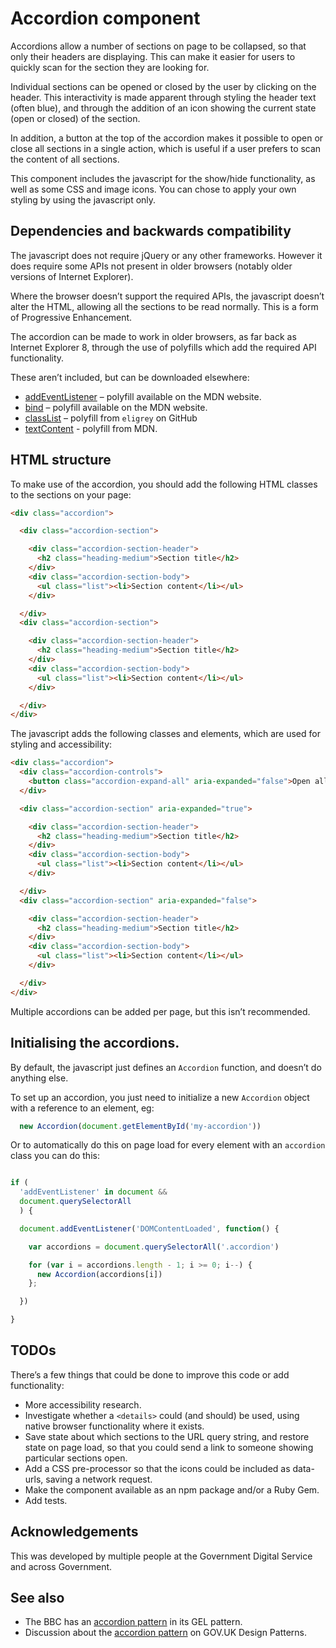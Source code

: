 # Accordion component

Accordions allow a number of sections on page to be collapsed, so that only
their headers are displaying. This can make it easier for users to quickly
scan for the section they are looking for.

Individual sections can be opened or closed by the user by clicking on the header.
This interactivity is made apparent through styling the header text (often blue),
and through the addition of an icon showing the current state (open or closed)
of the section.

In addition, a button at the top of the accordion makes it possible to open or close
all sections in a single action, which is useful if a user prefers to scan the content
of all sections.

This component includes the javascript for the show/hide functionality, as well as some
CSS and image icons. You can chose to apply your own styling by using the javascript only.

## Dependencies and backwards compatibility

The javascript does not require jQuery or any other frameworks. However it does require
some APIs not present in older browsers (notably older versions of Internet Explorer).

Where the browser doesn’t support the required APIs, the javascript doesn’t alter the HTML,
allowing all the sections to be read normally. This is a form of Progressive Enhancement.

The accordion can be made to work in older browsers, as far back as Internet Explorer 8,
through the use of polyfills which add the required API functionality.

These aren’t included, but can be downloaded elsewhere:

* [addEventListener](https://developer.mozilla.org/en-US/docs/Web/API/EventTarget/addEventListener#Compatibility) – polyfill available on the MDN website.
* [bind](https://developer.mozilla.org/en-US/docs/Web/JavaScript/Reference/Global_Objects/Function/bind#Polyfill) – polyfill available on the MDN website.
* [classList](https://github.com/eligrey/classList.js/blob/master/classList.js) – polyfill from `eligrey` on GitHub
* [textContent](https://developer.mozilla.org/en/docs/Web/API/Node/textContent#Polyfill_for_IE8) - polyfill from MDN.

## HTML structure

To make use of the accordion, you should add the following HTML classes to the sections on your page:


```html
<div class="accordion">

  <div class="accordion-section">

    <div class="accordion-section-header">
      <h2 class="heading-medium">Section title</h2>
    </div>
    <div class="accordion-section-body">
      <ul class="list"><li>Section content</li></ul>
    </div>

  </div>
  <div class="accordion-section">

    <div class="accordion-section-header">
      <h2 class="heading-medium">Section title</h2>
    </div>
    <div class="accordion-section-body">
      <ul class="list"><li>Section content</li></ul>
    </div>

  </div>
</div>
```

The javascript adds the following classes and elements, which are used for styling and accessibility:

```html
<div class="accordion">
  <div class="accordion-controls">
    <button class="accordion-expand-all" aria-expanded="false">Open all</button>
  </div>

  <div class="accordion-section" aria-expanded="true">

    <div class="accordion-section-header">
      <h2 class="heading-medium">Section title</h2>
    </div>
    <div class="accordion-section-body">
      <ul class="list"><li>Section content</li></ul>
    </div>

  </div>
  <div class="accordion-section" aria-expanded="false">

    <div class="accordion-section-header">
      <h2 class="heading-medium">Section title</h2>
    </div>
    <div class="accordion-section-body">
      <ul class="list"><li>Section content</li></ul>
    </div>

  </div>
</div>
```

Multiple accordions can be added per page, but this isn’t recommended.

## Initialising the accordions.

By default, the javascript just defines an `Accordion` function, and
doesn’t do anything else.

To set up an accordion, you just need to initialize a new `Accordion`
object with a reference to an element, eg:

```javascript
  new Accordion(document.getElementById('my-accordion'))
```

Or to automatically do this on page load for every element with an `accordion`
class you can do this:

```javascript

if (
  'addEventListener' in document &&
  document.querySelectorAll
  ) {

  document.addEventListener('DOMContentLoaded', function() {

    var accordions = document.querySelectorAll('.accordion')

    for (var i = accordions.length - 1; i >= 0; i--) {
      new Accordion(accordions[i])
    };

  })

}

```


## TODOs

There’s a few things that could be done to improve this code or add functionality:

* More accessibility research.
* Investigate whether a `<details>` could (and should) be used, using native
  browser functionality where it exists.
* Save state about which sections to the URL query string, and restore state on page load,
  so that you could send a link to someone showing particular sections open.
* Add a CSS pre-processor so that the icons could be included as data-urls, saving a network request.
* Make the component available as an npm package and/or a Ruby Gem.
* Add tests.


## Acknowledgements

This was developed by multiple people at the Government Digital Service and across Government.

## See also

* The BBC has an [accordion pattern](http://www.bbc.co.uk/gel/guidelines/accordion) in its GEL pattern.
* Discussion about the [accordion pattern](https://paper.dropbox.com/doc/Accordions-4lnTjyNru2mN1XXjA1Xf3) on GOV.UK Design Patterns.
